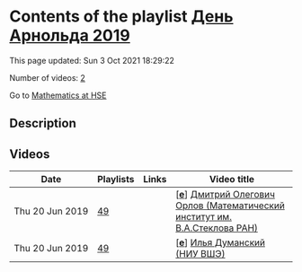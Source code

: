 # Contents of the playlist [День Арнольда 2019](https://www.youtube.com/playlist?list=PLq3E5oubNNoCgAL-09U4GxYMN1JdYAPqH)

This page updated: Sun 3 Oct 2021 18:29:22

Number of videos: [2](#videos)

Go to [Mathematics at HSE](../README.md)

## Description



## Videos

|Date|Playlists|Links|Video title|
|---|---|---|---|
| Thu&nbsp;20&nbsp;Jun&nbsp;2019 | [49](../playlists/49 "День Арнольда 2019") |  | [[**e**](https://studio.youtube.com/video/MUm4Du1P2Ek/edit "Edit")] [Дмитрий Олегович Орлов (Математический институт им. В.А.Стеклова РАН)](https://www.youtube.com/watch?v=MUm4Du1P2Ek&list=PLq3E5oubNNoCgAL-09U4GxYMN1JdYAPqH "Арнольдовская лекция : Некоммутативная геометрия и зеркальная симметрия") |
| Thu&nbsp;20&nbsp;Jun&nbsp;2019 | [49](../playlists/49 "День Арнольда 2019") |  | [[**e**](https://studio.youtube.com/video/2eVklSmihq8/edit "Edit")] [Илья Думанский (НИУ ВШЭ)](https://www.youtube.com/watch?v=2eVklSmihq8&list=PLq3E5oubNNoCgAL-09U4GxYMN1JdYAPqH "Полубесконечное многообразие флагов&#013;&#013;Аннотация:&#013;Многообразие флагов простой группы Ли допускает вложение Плюккера в произведение проективных пространств, причем на однородном координатном кольце этого вложения имеется структура прямой суммы всех неприводимых представлений этой группы. В докладе будет рассказано про обобщение этой конструкции на п&#013;олубесконечный случай и возникающие там представления алгебры токов.") |
